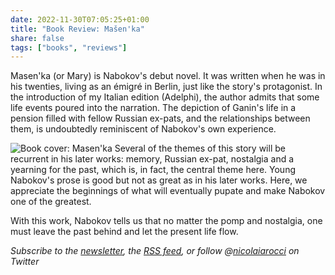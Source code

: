 ```yaml
---
date: 2022-11-30T07:05:25+01:00
title: "Book Review: Mašen'ka"
share: false
tags: ["books", "reviews"]
---
```

Masen'ka (or Mary) is Nabokov's debut novel. It was written when he was in his
twenties, living as an émigré in Berlin, just like the story's protagonist. In
the introduction of my Italian edition (Adelphi), the author admits that some
life events poured into the narration. The depiction of Ganin's life in a
pension filled with fellow Russian ex-pats, and the relationships between them,
is undoubtedly reminiscent of Nabokov's own experience.

![Book cover: Masen'ka](/images/book-cover-masenka.jpg#right)
Several of the themes of this story will be recurrent in his later works:
memory, Russian ex-pat, nostalgia and a yearning for the past, which is, in
fact, the central theme here. Young Nabokov's prose is good but not as great as
in his later works. Here, we appreciate the beginnings of what will eventually
pupate and make Nabokov one of the greatest.

With this work, Nabokov tells us that no matter the pomp and nostalgia, one
must leave the past behind and let the present life flow.

*Subscribe to the [newsletter][nl], the [RSS feed][rss], or follow @[nicolaiarocci][tw] on Twitter*

 [rss]: https://nicolaiarocci.com/index.xml
 [tw]: http://twitter.com/nicolaiarocci
 [nl]: https://nicolaiarocci.substack.com
